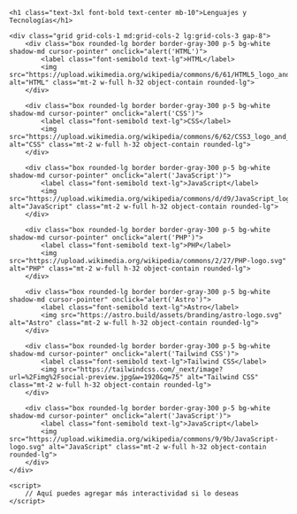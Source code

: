 <!DOCTYPE html>
<html lang="es">
<head>
    <meta charset="UTF-8">
    <meta name="viewport" content="width=device-width, initial-scale=1.0">
    <title>Cajas con Imágenes</title>
    <link href="https://cdn.jsdelivr.net/npm/tailwindcss@2.2.19/dist/tailwind.min.css" rel="stylesheet">
    <style>
        .box {
            transition: transform 0.2s;
        }
        .box:hover {
            transform: scale(1.05);
        }
    </style>
</head>
<body class="bg-gray-100 p-10">

    <h1 class="text-3xl font-bold text-center mb-10">Lenguajes y Tecnologías</h1>

    <div class="grid grid-cols-1 md:grid-cols-2 lg:grid-cols-3 gap-8">
        <div class="box rounded-lg border border-gray-300 p-5 bg-white shadow-md cursor-pointer" onclick="alert('HTML')">
            <label class="font-semibold text-lg">HTML</label>
            <img src="https://upload.wikimedia.org/wikipedia/commons/6/61/HTML5_logo_and_wordmark.svg" alt="HTML" class="mt-2 w-full h-32 object-contain rounded-lg">
        </div>

        <div class="box rounded-lg border border-gray-300 p-5 bg-white shadow-md cursor-pointer" onclick="alert('CSS')">
            <label class="font-semibold text-lg">CSS</label>
            <img src="https://upload.wikimedia.org/wikipedia/commons/6/62/CSS3_logo_and_wordmark.svg" alt="CSS" class="mt-2 w-full h-32 object-contain rounded-lg">
        </div>

        <div class="box rounded-lg border border-gray-300 p-5 bg-white shadow-md cursor-pointer" onclick="alert('JavaScript')">
            <label class="font-semibold text-lg">JavaScript</label>
            <img src="https://upload.wikimedia.org/wikipedia/commons/d/d9/JavaScript_logo_2.svg" alt="JavaScript" class="mt-2 w-full h-32 object-contain rounded-lg">
        </div>

        <div class="box rounded-lg border border-gray-300 p-5 bg-white shadow-md cursor-pointer" onclick="alert('PHP')">
            <label class="font-semibold text-lg">PHP</label>
            <img src="https://upload.wikimedia.org/wikipedia/commons/2/27/PHP-logo.svg" alt="PHP" class="mt-2 w-full h-32 object-contain rounded-lg">
        </div>

        <div class="box rounded-lg border border-gray-300 p-5 bg-white shadow-md cursor-pointer" onclick="alert('Astro')">
            <label class="font-semibold text-lg">Astro</label>
            <img src="https://astro.build/assets/branding/astro-logo.svg" alt="Astro" class="mt-2 w-full h-32 object-contain rounded-lg">
        </div>

        <div class="box rounded-lg border border-gray-300 p-5 bg-white shadow-md cursor-pointer" onclick="alert('Tailwind CSS')">
            <label class="font-semibold text-lg">Tailwind CSS</label>
            <img src="https://tailwindcss.com/_next/image?url=%2Fimg%2Fsocial-preview.jpg&w=1920&q=75" alt="Tailwind CSS" class="mt-2 w-full h-32 object-contain rounded-lg">
        </div>

        <div class="box rounded-lg border border-gray-300 p-5 bg-white shadow-md cursor-pointer" onclick="alert('JavaScript')">
            <label class="font-semibold text-lg">JavaScript</label>
            <img src="https://upload.wikimedia.org/wikipedia/commons/9/9b/JavaScript-logo.svg" alt="JavaScript" class="mt-2 w-full h-32 object-contain rounded-lg">
        </div>
    </div>

    <script>
        // Aquí puedes agregar más interactividad si lo deseas
    </script>
</body>
</html>
